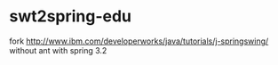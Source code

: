 swt2spring-edu
==============
fork 
http://www.ibm.com/developerworks/java/tutorials/j-springswing/
without ant
with spring 3.2
